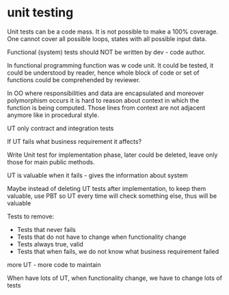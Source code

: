 # unit testing

Unit tests can be a code mass. It is not possible to make a 100% coverage. One cannot cover all possible loops, states with all possible input data.

Functional (system) tests should NOT be written by dev - code author.

In functional programming function was w code unit. It could be tested, it could be understood by reader, hence whole block of code or set of functions could be comprehended by reviewer.

In OO where responsibilities and data are encapsulated and moreover polymorphism occurs it is hard to reason about context in which the function is being computed. Those lines from context are not adjacent anymore like in procedural style.

UT only contract and integration tests

If UT fails what business requirement it affects?

Write Unit test for implementation phase, later could be deleted, leave only those for main public methods.

UT is valuable when it fails - gives the information about system

Maybe instead of deleting UT tests after implementation, to keep them valuable, use PBT so UT every time will check something else, thus will be valuable

Tests to remove:

* Tests that never fails
* Tests that do not have to change when functionality change
* Tests always  true, valid
* Tests that when fails, we do not know what business requirement failed

more UT - more code to maintain

When have lots of UT, when functionality change, we have to change lots of tests

